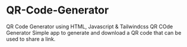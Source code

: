 # QR-Code-Generator
QR Code Generator using  HTML, Javascript &amp; Tailwindcss 
QR COde Generator
Simple app to generate and download a QR code that can be used to share a link.

